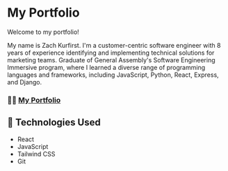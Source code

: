 # My Portfolio

Welcome to my portfolio!

My name is Zach Kurfirst. I'm a customer-centric software engineer with 8 years of experience identifying and implementing technical solutions for marketing teams. Graduate of General Assembly's Software Engineering Immersive program, where I learned a diverse range of programming languages and frameworks, including JavaScript, Python, React, Express, and Django.


### 👨‍💻 <a href="https://zachkurfirst.netlify.app/" target="_blank" rel="noopener noreferrer">My Portfolio</a>

## 📡 Technologies Used

- React
- JavaScript
- Tailwind CSS
- Git